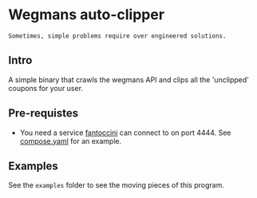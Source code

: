 # Wegmans auto-clipper

    Sometimes, simple problems require over engineered solutions.

## Intro

A simple binary that crawls the wegmans API and clips all the 'unclipped' coupons for your user.

## Pre-requistes

- You need a service [fantoccini](https://github.com/jonhoo/fantoccini) can connect to on port 4444. See [compose.yaml](./compose.yaml) for an example.

## Examples

See the `examples` folder to see the moving pieces of this program.
